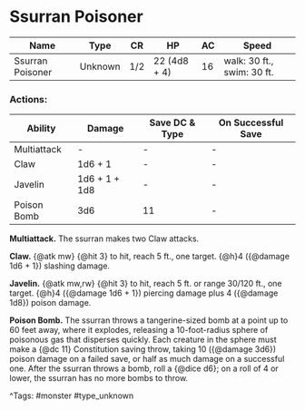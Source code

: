 # Ssurran Poisoner

| Name | Type | CR | HP | AC | Speed |
|------|------|----|----|----|-------|
| Ssurran Poisoner | Unknown | 1/2 | 22 (4d8 + 4) | 16 | walk: 30 ft., swim: 30 ft. |

### Actions:

| Ability | Damage | Save DC & Type | On Successful Save |
|---------|--------|----------------|--------------------|
| Multiattack | - | - | - |
| Claw | 1d6 + 1 | - | - |
| Javelin | 1d6 + 1 + 1d8 | - | - |
| Poison Bomb | 3d6 | 11 | - |


**Multiattack.** The ssurran makes two Claw attacks.

**Claw.** {@atk mw} {@hit 3} to hit, reach 5 ft., one target. {@h}4 ({@damage 1d6 + 1}) slashing damage.

**Javelin.** {@atk mw,rw} {@hit 3} to hit, reach 5 ft. or range 30/120 ft., one target. {@h}4 ({@damage 1d6 + 1}) piercing damage plus 4 ({@damage 1d8}) poison damage.

**Poison Bomb.** The ssurran throws a tangerine-sized bomb at a point up to 60 feet away, where it explodes, releasing a 10-foot-radius sphere of poisonous gas that disperses quickly. Each creature in the sphere must make a {@dc 11} Constitution saving throw, taking 10 ({@damage 3d6}) poison damage on a failed save, or half as much damage on a successful one. After the ssurran throws a bomb, roll a {@dice d6}; on a roll of 4 or lower, the ssurran has no more bombs to throw.

^Tags: #monster #type_unknown
